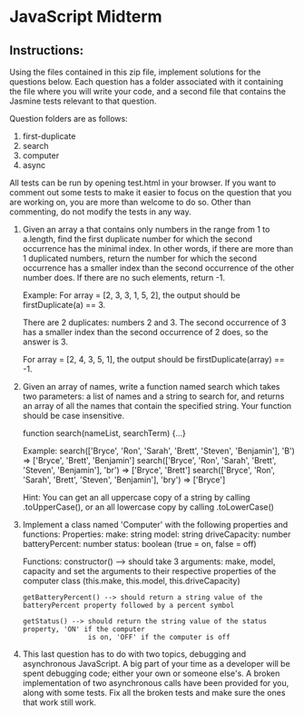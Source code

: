 
#  JavaScript Midterm

## Instructions:  

Using the files contained in this zip file, implement solutions for the questions below.  Each question has a folder associated with it
containing the file where you will write your code, and a second file that contains the Jasmine tests relevant to that question.
               
Question folders are as follows:
1. first-duplicate
2. search
3. computer
4. async

All tests can be run by opening test.html in your browser.  If you want to comment out some tests to make it easier to focus on the question that you are
working on, you are more than welcome to do so.  Other than commenting, do not modify the tests in any way.               

1.  Given an array a that contains only numbers in the range from 1 to a.length, find the first duplicate number for which the second occurrence has the minimal index. In other words, if there are more than 1 duplicated numbers, return the number for which the second occurrence has a smaller index than the second occurrence of the other number does. If there are no such elements, return -1.
    
    Example:
      For array = [2, 3, 3, 1, 5, 2], the output should be
      firstDuplicate(a) == 3.
    
    There are 2 duplicates: numbers 2 and 3. The second occurrence of 3 has a smaller index than the second occurrence of 2 does, so the answer is 3.
    
    For array = [2, 4, 3, 5, 1], the output should be firstDuplicate(array) == -1.


2.  Given an array of names, write a function named search which takes two parameters: a list of names
    and a string to search for, and returns an array of all the names that contain the specified string.
    Your function should be case insensitive.

    function search(nameList, searchTerm) {...}
   
    Example:
       search(['Bryce', 'Ron', 'Sarah', 'Brett', 'Steven', 'Benjamin'], 'B') => ['Bryce', 'Brett', 'Benjamin']
       search(['Bryce', 'Ron', 'Sarah', 'Brett', 'Steven', 'Benjamin'], 'br') => ['Bryce', 'Brett']
       search(['Bryce', 'Ron', 'Sarah', 'Brett', 'Steven', 'Benjamin'], 'bry') => ['Bryce']

    Hint:  You can get an all uppercase copy of a string by calling .toUpperCase(), or an all lowercase copy by calling .toLowerCase()


3.  Implement a class named 'Computer' with the following properties and functions:
      Properties:
        make: string
        model: string
        driveCapacity: number
        batteryPercent: number
        status: boolean (true = on, false = off)

      Functions:
        constructor() --> should take 3 arguments: make, model, capacity and set the arguments to their
                         respective properties of the computer class (this.make, this.model, this.driveCapacity)
        
        getBatteryPercent() --> should return a string value of the batteryPercent property followed by a percent symbol
        
        getStatus() --> should return the string value of the status property, 'ON' if the computer
                        is on, 'OFF' if the computer is off


4.  This last question has to do with two topics, debugging and asynchronous JavaScript. A big part of your time as a developer will be spent 
    debugging code; either your own or someone else's. A broken implementation of two asynchronous calls have been provided for you, along with
    some tests. Fix all the broken tests and make sure the ones that work still work.
